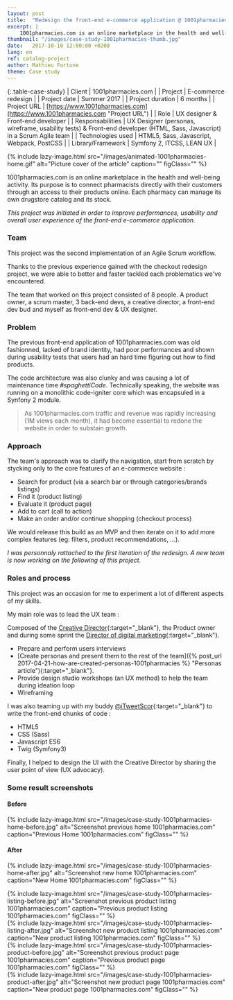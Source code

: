 ```yaml
---
layout: post
title:  "Redesign the front-end e-commerce application @ 1001pharmacies"
excerpt: |
    1001pharmacies.com is an online marketplace in the health and well-being activity. Its purpose is to connect pharmacists directly with their customers through an access to their products online. Each pharmacy can manage its own drugstore catalog and its stock.
thumbnail: "/images/case-study-1001pharmacies-thumb.jpg"
date:   2017-10-10 12:00:00 +0200
lang: en
ref: catalog-project
author: Mathieu Fortune
theme: Case study
---
```


{:.table-case-study}
| Client        | 1001pharmacies.com |
| Project           | E-commerce redesign |
| Project date      | Summer 2017        |
| Project duration  | 6 months           |
| Project URL       | [https://www.1001pharmacies.com](https://www.1001pharmacies.com "Project URL") |
| Role              | UX designer & Front-end developer |
| Responsabilities  | UX Designer (personas, wireframe, usability tests) & Front-end developer (HTML, Sass, Javascript) in a Scrum Agile team |
| Technologies used | HTML5, Sass, Javascript, Webpack, PostCSS |
| Library/Framework | Symfony 2, ITCSS, LEAN UX |


{% include lazy-image.html src="/images/animated-1001pharmacies-home.gif" alt="Picture cover of the article" caption="" figClass="" %}

1001pharmacies.com is an online marketplace in the health and well-being activity. Its purpose is to connect pharmacists directly with their customers through an access to their products online. Each pharmacy can manage its own drugstore catalog and its stock.

*This project was initiated in order to improve performances, usability and overall user experience of the front-end e-commerce application.*

### Team

This project was the second implementation of an Agile Scrum workflow.

Thanks to the previous experience gained with the checkout redesign project, we were able to better and faster tackled each problematics we've encountered.

The team that worked on this project consisted of 8 people. A product owner, a scrum master, 3 back-end devs, a creative director, a front-end dev bud and myself as front-end dev & UX designer.

### Problem

The previous front-end application of 1001pharmacies.com was old fashionned, lacked of brand identity, had poor performances and shown during usability tests that users had an hard time figuring out how to find products.

The code architecture was also clunky and was causing a lot of maintenance time *#spaghettiCode*.
Technically speaking, the website was running on a monolithic code-igniter core which was encapsuled in a Synfony 2 module.

<blockquote>
As 1001pharmacies.com traffic and revenue was rapidly increasing (1M views each month), it had become essential to redone the website in order to substain growth.
</blockquote>

### Approach

The team's approach was to clarify the navigation, start from scratch by stycking only to the core features of an e-commerce website :

- Search for product (via a search bar or through categories/brands listings)
- Find it (product listing)
- Evaluate it (product page)
- Add to cart (call to action)
- Make an order and/or continue shopping (checkout process)

We would release this build as an MVP and then iterate on it to add more complex features (eg: filters, product recommendations, ...).

*I was personnaly rattached to the first iteration of the redesign. A new team is now working on the following of this project.*

### Roles and process

This project was an occasion for me to experiment a lot of different aspects of my skills.

My main role was to lead the UX team :

Composed of the [Creative Director](https://twitter.com/annsod "Anne-So twitter account"){:target="_blank"}, the Product owner and during some sprint the [Director of digital marketing](https://twitter.com/AudreylambertAl "Audrey Lambert twitter account"){:target="_blank"}.

- Prepare and perform users interviews
- [Create personas and present them to the rest of the team]({% post_url 2017-04-21-how-are-created-personas-1001pharmacies %} "Personas article"){:target="_blank"}.
- Provide design studio workshops (an UX method) to help the team during ideation loop
- Wireframing

I was also teaming up with my buddy [@iTweetScor](https://twitter.com/iTweetScor "iTweetScor twitter account"){:target="_blank"} to write the front-end chunks of code :

- HTML5
- CSS (Sass)
- Javascript ES6
- Twig (Symfony3)

Finally, I helped to design the UI with the Creative Director by sharing the user point of view (UX advocacy).

### Some result screenshots

<div class="col-half--left" markdown="1">

#### Before

{% include lazy-image.html src="/images/case-study-1001pharmacies-home-before.jpg" alt="Screenshot previous home 1001pharmacies.com" caption="Previous Home 1001pharmacies.com" figClass="" %}
</div>
<div class="col-half--right" markdown="1">

#### After

{% include lazy-image.html src="/images/case-study-1001pharmacies-home-after.jpg" alt="Screenshot new home 1001pharmacies.com" caption="New Home 1001pharmacies.com" figClass="" %}

</div>
<div class="clearfix"></div>

<div class="col-half--left" markdown="1">
{% include lazy-image.html src="/images/case-study-1001pharmacies-listing-before.jpg" alt="Screenshot previous product listing 1001pharmacies.com" caption="Previous product listing 1001pharmacies.com" figClass="" %}
</div>
<div class="col-half--right" markdown="1">
{% include lazy-image.html src="/images/case-study-1001pharmacies-listing-after.jpg" alt="Screenshot new product listing 1001pharmacies.com" caption="New product listing 1001pharmacies.com" figClass="" %}
</div>
<div class="clearfix"></div>

<div class="col-half--left" markdown="1">
{% include lazy-image.html src="/images/case-study-1001pharmacies-product-before.jpg" alt="Screenshot previous product page 1001pharmacies.com" caption="Previous product page 1001pharmacies.com" figClass="" %}
</div>
<div class="col-half--right" markdown="1">
{% include lazy-image.html src="/images/case-study-1001pharmacies-product-after.jpg" alt="Screenshot new product page 1001pharmacies.com" caption="New product page 1001pharmacies.com" figClass="" %}
</div>
<div class="clearfix"></div>
